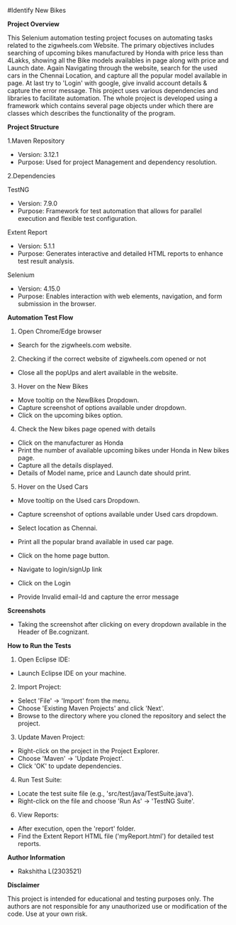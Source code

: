 #Identify New Bikes

**Project Overview**
 
This Selenium automation testing project focuses on automating tasks related to the zigwheels.com Website. The primary objectives includes searching of upcoming bikes manufactured by Honda with price less than 4Lakks, showing all the Bike models availables in page along with price and Launch date. Again Navigating through the website, search for the used cars in the Chennai Location, and capture all the popular model available in page. At last try to 'Login' with google, give invalid account details & capture the error message. This project uses various dependencies and libraries to facilitate automation. The whole project is developed using a framework which contains several page objects under which there are classes which describes the functionality of the program.
 
**Project Structure**
 
1.Maven Repository
 
- Version: 3.12.1
- Purpose: Used for project Management and dependency resolution.
 
2.Dependencies
  
TestNG
- Version: 7.9.0
- Purpose: Framework for test automation that allows for parallel execution and flexible test configuration.
 
Extent Report
- Version: 5.1.1
- Purpose: Generates interactive and detailed HTML reports to enhance test result analysis.
 
Selenium
- Version: 4.15.0
- Purpose: Enables interaction with web elements, navigation, and form submission in the browser.

 
**Automation Test Flow**
 
1. Open Chrome/Edge browser

- Search for the zigwheels.com website.
 
2. Checking if the correct website of zigwheels.com opened or not 

- Close all the popUps and alert available in the website.

3. Hover on the New Bikes 

- Move tooltip on the NewBikes Dropdown.
- Capture screenshot of options available under dropdown.
- Click on the upcoming bikes option.

4. Check the New bikes page opened with details

- Click on the manufacturer as Honda 
- Print the number of available upcoming bikes under Honda in New bikes page.
- Capture all the details displayed.
- Details of Model name, price and Launch date should print.
 
5. Hover on the Used Cars

- Move tooltip on the Used cars Dropdown.
- Capture screenshot of options available under Used cars dropdown.
- Select location as Chennai.
- Print all the popular brand available in used car page.

- Click on the home page button.
- Navigate to login/signUp link
- Click on the Login 
- Provide Invalid email-Id and capture the error message


**Screenshots**

- Taking the screenshot after clicking on every dropdown available in the Header of Be.cognizant.

**How to Run the Tests**
 
1. Open Eclipse IDE:
- Launch Eclipse IDE on your machine.
 
2. Import Project:
- Select 'File' -> 'Import' from the menu.
- Choose 'Existing Maven Projects' and click 'Next'.
- Browse to the directory where you cloned the repository and select the project.
 
3. Update Maven Project:
- Right-click on the project in the Project Explorer.
- Choose 'Maven' -> 'Update Project'.
- Click 'OK' to update dependencies.
 
4. Run Test Suite:
- Locate the test suite file (e.g., 'src/test/java/TestSuite.java').
- Right-click on the file and choose 'Run As' -> 'TestNG Suite'.
 
6. View Reports:
- After execution, open the 'report' folder.
- Find the Extent Report HTML file ('myReport.html') for detailed test reports.
 
**Author Information**
 
- Rakshitha L(2303521)


**Disclaimer**
 
This project is intended for educational and testing purposes only. The authors are not responsible for any unauthorized use or modification of the code. Use at your own risk.
